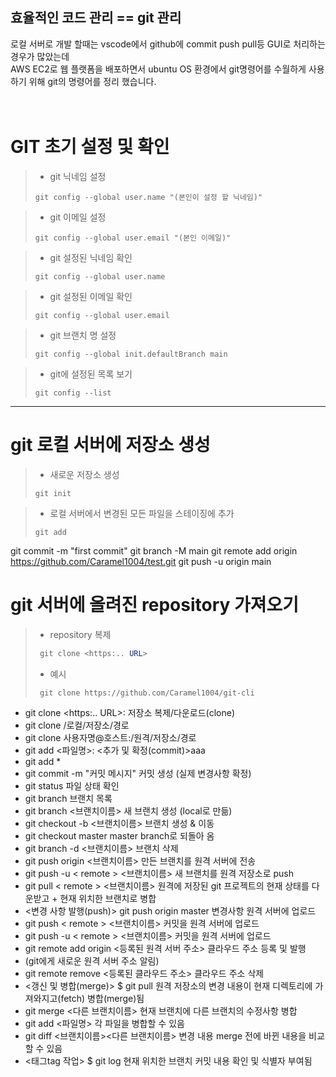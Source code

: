 ## 효율적인 코드 관리 == git 관리
로컬 서버로 개발 할때는 vscode에서 github에 commit push pull등 GUI로 처리하는 경우가 많았는데<br>
AWS EC2로 웹 플랫폼을 배포하면서 ubuntu OS 환경에서 git명령어를 수월하게 사용하기 위해 git의 명령어를 정리 했습니다.<br><br><br>

# GIT 초기 설정 및 확인

> - git 닉네임 설정
>```
>git config --global user.name "(본인이 설정 할 닉네임)"
>```

> - git 이메일 설정
>```
>git config --global user.email "(본인 이메일)"
>```

>- git 설정된 닉네임 확인
>```
>git config --global user.name
>```

>- git 설정된 이메일 확인
>```
>git config --global user.email
>```

>- git 브랜치 명 설정
>```
>git config --global init.defaultBranch main
>```

>- git에 설정된 목록 보기
>```
>git config --list
>```
---

# git 로컬 서버에 저장소 생성

>- 새로운 저장소 생성
>```
>git init
>```

>- 로컬 서버에서 변경된 모든 파일을 스테이징에 추가
>```
>git add
>```

git commit -m "first commit"
git branch -M main
git remote add origin https://github.com/Caramel1004/test.git
git push -u origin main

# git 서버에 올려진 repository 가져오기
> - repository 복제
>```java
>  git clone <https:.. URL>
>```
> - 예시
> ```
>  git clone https://github.com/Caramel1004/git-cli
> ```


- git clone <https:.. URL>: 저장소 복제/다운로드(clone)
- git clone /로컬/저장소/경로
- git clone 사용자명@호스트:/원격/저장소/경로
- git add <파일명>: <추가 및 확정(commit)>aaa
- git add *
- git commit -m "커밋 메시지"	커밋 생성
(실제 변경사항 확정)
- git status	파일 상태 확인
- git branch	브랜치 목록
- git branch <브랜치이름>	새 브랜치 생성 (local로 만듦)
- git checkout -b <브랜치이름>	브랜치 생성 & 이동
- git checkout master	master branch로 되돌아 옴
- git branch -d <브랜치이름>	브랜치 삭제
- git push origin <브랜치이름>	만든 브랜치를 원격 서버에 전송
- git push -u < remote > <브랜치이름>	새 브랜치를 원격 저장소로 push
- git pull < remote > <브랜치이름>	원격에 저장된 git 프로젝트의 현재 상태를 다운받고 + 현재 위치한 브랜치로 병합
- <변경 사항 발행(push)>	git push origin master	변경사항 원격 서버에 업로드
- git push < remote > <브랜치이름>	커밋을 원격 서버에 업로드
- git push -u < remote > <브랜치이름>	커밋을 원격 서버에 업로드
- git remote add origin <등록된 원격 서버 주소>	클라우드 주소 등록 및 발행
- (git에게 새로운 원격 서버 주소 알림)
- git remote remove <등록된 클라우드 주소>	클라우드 주소 삭제
- <갱신 및 병합(merge)>	$ git pull	원격 저장소의 변경 내용이 현재 디렉토리에 가져와지고(fetch) 병합(merge)됨
- git merge <다른 브랜치이름>	현재 브랜치에 다른 브랜치의 수정사항 병합
- git add <파일명>	각 파일을 병합할 수 있음
- git diff <브랜치이름><다른 브랜치이름>	변경 내용 merge 전에 바뀐 내용을 비교할 수 있음
- <태그tag 작업>	$ git log	현재 위치한 브랜치 커밋 내용 확인 및 식별자 부여됨
